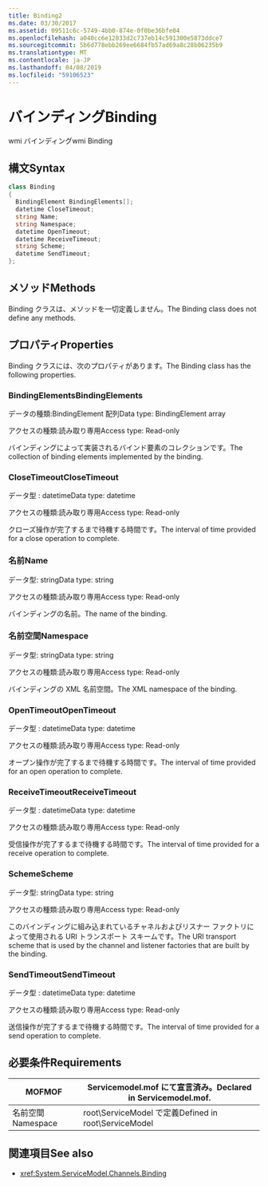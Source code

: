 ```yaml
---
title: Binding2
ms.date: 03/30/2017
ms.assetid: 09511c6c-5749-4bb0-874e-0f0be36bfe04
ms.openlocfilehash: a040cc6e12833d2c737eb14c591300e5873ddce7
ms.sourcegitcommit: 5b6d778ebb269ee6684fb57ad69a8c28b06235b9
ms.translationtype: MT
ms.contentlocale: ja-JP
ms.lasthandoff: 04/08/2019
ms.locfileid: "59106523"
---
```

# <a name="binding"></a><span data-ttu-id="cf214-102">バインディング</span><span class="sxs-lookup"><span data-stu-id="cf214-102">Binding</span></span>
<span data-ttu-id="cf214-103">wmi バインディング</span><span class="sxs-lookup"><span data-stu-id="cf214-103">wmi Binding</span></span>  
  
## <a name="syntax"></a><span data-ttu-id="cf214-104">構文</span><span class="sxs-lookup"><span data-stu-id="cf214-104">Syntax</span></span>  
  
```csharp
class Binding  
{  
  BindingElement BindingElements[];  
  datetime CloseTimeout;  
  string Name;  
  string Namespace;  
  datetime OpenTimeout;  
  datetime ReceiveTimeout;  
  string Scheme;  
  datetime SendTimeout;  
};  
```  
  
## <a name="methods"></a><span data-ttu-id="cf214-105">メソッド</span><span class="sxs-lookup"><span data-stu-id="cf214-105">Methods</span></span>  
 <span data-ttu-id="cf214-106">Binding クラスは、メソッドを一切定義しません。</span><span class="sxs-lookup"><span data-stu-id="cf214-106">The Binding class does not define any methods.</span></span>  
  
## <a name="properties"></a><span data-ttu-id="cf214-107">プロパティ</span><span class="sxs-lookup"><span data-stu-id="cf214-107">Properties</span></span>  
 <span data-ttu-id="cf214-108">Binding クラスには、次のプロパティがあります。</span><span class="sxs-lookup"><span data-stu-id="cf214-108">The Binding class has the following properties.</span></span>  
  
### <a name="bindingelements"></a><span data-ttu-id="cf214-109">BindingElements</span><span class="sxs-lookup"><span data-stu-id="cf214-109">BindingElements</span></span>  
 <span data-ttu-id="cf214-110">データの種類:BindingElement 配列</span><span class="sxs-lookup"><span data-stu-id="cf214-110">Data type: BindingElement array</span></span>  
  
 <span data-ttu-id="cf214-111">アクセスの種類:読み取り専用</span><span class="sxs-lookup"><span data-stu-id="cf214-111">Access type: Read-only</span></span>  
  
 <span data-ttu-id="cf214-112">バインディングによって実装されるバインド要素のコレクションです。</span><span class="sxs-lookup"><span data-stu-id="cf214-112">The collection of binding elements implemented by the binding.</span></span>  
  
### <a name="closetimeout"></a><span data-ttu-id="cf214-113">CloseTimeout</span><span class="sxs-lookup"><span data-stu-id="cf214-113">CloseTimeout</span></span>  
 <span data-ttu-id="cf214-114">データ型 : datetime</span><span class="sxs-lookup"><span data-stu-id="cf214-114">Data type: datetime</span></span>  
  
 <span data-ttu-id="cf214-115">アクセスの種類:読み取り専用</span><span class="sxs-lookup"><span data-stu-id="cf214-115">Access type: Read-only</span></span>  
  
 <span data-ttu-id="cf214-116">クローズ操作が完了するまで待機する時間です。</span><span class="sxs-lookup"><span data-stu-id="cf214-116">The interval of time provided for a close operation to complete.</span></span>  
  
### <a name="name"></a><span data-ttu-id="cf214-117">名前</span><span class="sxs-lookup"><span data-stu-id="cf214-117">Name</span></span>  
 <span data-ttu-id="cf214-118">データ型: string</span><span class="sxs-lookup"><span data-stu-id="cf214-118">Data type: string</span></span>  
  
 <span data-ttu-id="cf214-119">アクセスの種類:読み取り専用</span><span class="sxs-lookup"><span data-stu-id="cf214-119">Access type: Read-only</span></span>  
  
 <span data-ttu-id="cf214-120">バインディングの名前。</span><span class="sxs-lookup"><span data-stu-id="cf214-120">The name of the binding.</span></span>  
  
### <a name="namespace"></a><span data-ttu-id="cf214-121">名前空間</span><span class="sxs-lookup"><span data-stu-id="cf214-121">Namespace</span></span>  
 <span data-ttu-id="cf214-122">データ型: string</span><span class="sxs-lookup"><span data-stu-id="cf214-122">Data type: string</span></span>  
  
 <span data-ttu-id="cf214-123">アクセスの種類:読み取り専用</span><span class="sxs-lookup"><span data-stu-id="cf214-123">Access type: Read-only</span></span>  
  
 <span data-ttu-id="cf214-124">バインディングの XML 名前空間。</span><span class="sxs-lookup"><span data-stu-id="cf214-124">The XML namespace of the binding.</span></span>  
  
### <a name="opentimeout"></a><span data-ttu-id="cf214-125">OpenTimeout</span><span class="sxs-lookup"><span data-stu-id="cf214-125">OpenTimeout</span></span>  
 <span data-ttu-id="cf214-126">データ型 : datetime</span><span class="sxs-lookup"><span data-stu-id="cf214-126">Data type: datetime</span></span>  
  
 <span data-ttu-id="cf214-127">アクセスの種類:読み取り専用</span><span class="sxs-lookup"><span data-stu-id="cf214-127">Access type: Read-only</span></span>  
  
 <span data-ttu-id="cf214-128">オープン操作が完了するまで待機する時間です。</span><span class="sxs-lookup"><span data-stu-id="cf214-128">The interval of time provided for an open operation to complete.</span></span>  
  
### <a name="receivetimeout"></a><span data-ttu-id="cf214-129">ReceiveTimeout</span><span class="sxs-lookup"><span data-stu-id="cf214-129">ReceiveTimeout</span></span>  
 <span data-ttu-id="cf214-130">データ型 : datetime</span><span class="sxs-lookup"><span data-stu-id="cf214-130">Data type: datetime</span></span>  
  
 <span data-ttu-id="cf214-131">アクセスの種類:読み取り専用</span><span class="sxs-lookup"><span data-stu-id="cf214-131">Access type: Read-only</span></span>  
  
 <span data-ttu-id="cf214-132">受信操作が完了するまで待機する時間です。</span><span class="sxs-lookup"><span data-stu-id="cf214-132">The interval of time provided for a receive operation to complete.</span></span>  
  
### <a name="scheme"></a><span data-ttu-id="cf214-133">Scheme</span><span class="sxs-lookup"><span data-stu-id="cf214-133">Scheme</span></span>  
 <span data-ttu-id="cf214-134">データ型: string</span><span class="sxs-lookup"><span data-stu-id="cf214-134">Data type: string</span></span>  
  
 <span data-ttu-id="cf214-135">アクセスの種類:読み取り専用</span><span class="sxs-lookup"><span data-stu-id="cf214-135">Access type: Read-only</span></span>  
  
 <span data-ttu-id="cf214-136">このバインディングに組み込まれているチャネルおよびリスナー ファクトリによって使用される URI トランスポート スキームです。</span><span class="sxs-lookup"><span data-stu-id="cf214-136">The URI transport scheme that is used by the channel and listener factories that are built by the binding.</span></span>  
  
### <a name="sendtimeout"></a><span data-ttu-id="cf214-137">SendTimeout</span><span class="sxs-lookup"><span data-stu-id="cf214-137">SendTimeout</span></span>  
 <span data-ttu-id="cf214-138">データ型 : datetime</span><span class="sxs-lookup"><span data-stu-id="cf214-138">Data type: datetime</span></span>  
  
 <span data-ttu-id="cf214-139">アクセスの種類:読み取り専用</span><span class="sxs-lookup"><span data-stu-id="cf214-139">Access type: Read-only</span></span>  
  
 <span data-ttu-id="cf214-140">送信操作が完了するまで待機する時間です。</span><span class="sxs-lookup"><span data-stu-id="cf214-140">The interval of time provided for a send operation to complete.</span></span>  
  
## <a name="requirements"></a><span data-ttu-id="cf214-141">必要条件</span><span class="sxs-lookup"><span data-stu-id="cf214-141">Requirements</span></span>  
  
|<span data-ttu-id="cf214-142">MOF</span><span class="sxs-lookup"><span data-stu-id="cf214-142">MOF</span></span>|<span data-ttu-id="cf214-143">Servicemodel.mof にて宣言済み。</span><span class="sxs-lookup"><span data-stu-id="cf214-143">Declared in Servicemodel.mof.</span></span>|  
|---------|-----------------------------------|  
|<span data-ttu-id="cf214-144">名前空間</span><span class="sxs-lookup"><span data-stu-id="cf214-144">Namespace</span></span>|<span data-ttu-id="cf214-145">root\ServiceModel で定義</span><span class="sxs-lookup"><span data-stu-id="cf214-145">Defined in root\ServiceModel</span></span>|  
  
## <a name="see-also"></a><span data-ttu-id="cf214-146">関連項目</span><span class="sxs-lookup"><span data-stu-id="cf214-146">See also</span></span>

- <xref:System.ServiceModel.Channels.Binding>
